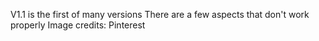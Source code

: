 V1.1 is the first of many versions
There are a few aspects that don't work properly
Image credits: Pinterest
